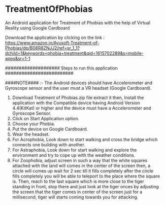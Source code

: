# TreatmentOfPhobias
An Android application for Treatment of Phobias with the help of Virtual Reality using Google Cardboard

Download the application by clicking on the link : https://www.amazon.in/Ayusoft-Treatment-of-Phobias/dp/B08R8ZNJJ2/ref=sr_1_1?dchild=1&keywords=phobia+treatment&qid=1615702289&s=mobile-apps&sr=1-1

#################### Steps to run this application #########################

####NOTE#### :- The Android devices should have Accelerometer and Gyroscope sensor and the user must a VR headset (Google Cardboard).

1. Download Treatment of Phobias.zip file extract it then, Install the application with the Compatible device having Android Version 4.4(KitKat) or higher and the device must have a Accelerometer and Gyroscope Sensor.
2. Click on Start Application option.
3. Choose your Phobia.
4. Put the device on Google Cardboard.
5. Wear the headset.
6. For Acrophobia, Look down to start walking and cross the bridge which connects one building with another.
7. For Astraphobia, Look down for start walking and explore the environment and try to cope up with the weather conditions.
8. For Zoophobia, adjust screen in such a way that the white squares attached with the land will comes in the center of the screen then, a circle will comes up wait for 2 sec till it fills completely after the circle fills completely you will be able to teleport to the place where the square is. Then, reach to the last square which is more close to the tiger standing in front, stop there and just look at the tiger onces by adjusting the screen that the tiger comes in center of the screen just for a millisecond, tiger will starts coming towards you for attacking.
